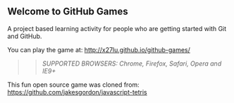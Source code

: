 ## Welcome to GitHub Games

A project based learning activity for people who are getting started with Git and GitHub.

You can play the game at: http://x27lu.github.io/github-games/

>> _*SUPPORTED BROWSERS*: Chrome, Firefox, Safari, Opera and IE9+_

This fun open source game was cloned from: https://github.com/jakesgordon/javascript-tetris
